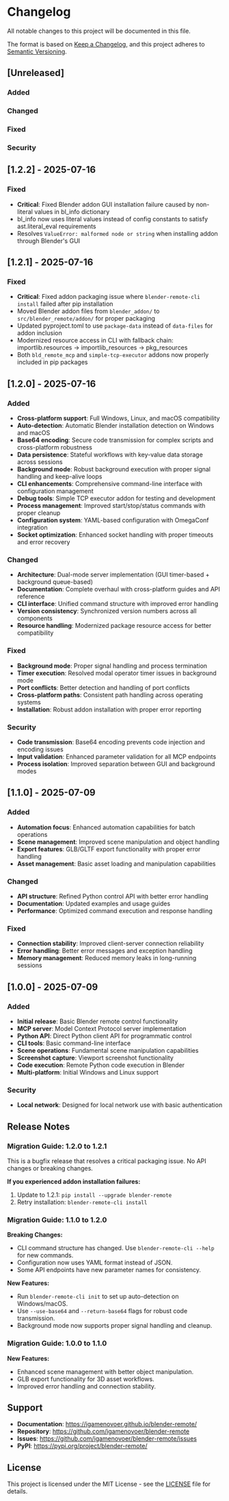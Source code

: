 # Changelog

All notable changes to this project will be documented in this file.

The format is based on [Keep a Changelog](https://keepachangelog.com/en/1.0.0/),
and this project adheres to [Semantic Versioning](https://semver.org/spec/v2.0.0.html).

## [Unreleased]

### Added
### Changed
### Fixed
### Security

## [1.2.2] - 2025-07-16

### Fixed
- **Critical**: Fixed Blender addon GUI installation failure caused by non-literal values in bl_info dictionary
- bl_info now uses literal values instead of config constants to satisfy ast.literal_eval requirements
- Resolves `ValueError: malformed node or string` when installing addon through Blender's GUI

## [1.2.1] - 2025-07-16

### Fixed
- **Critical**: Fixed addon packaging issue where `blender-remote-cli install` failed after pip installation
- Moved Blender addon files from `blender_addon/` to `src/blender_remote/addon/` for proper packaging
- Updated pyproject.toml to use `package-data` instead of `data-files` for addon inclusion
- Modernized resource access in CLI with fallback chain: importlib.resources → importlib_resources → pkg_resources
- Both `bld_remote_mcp` and `simple-tcp-executor` addons now properly included in pip packages

## [1.2.0] - 2025-07-16

### Added
- **Cross-platform support**: Full Windows, Linux, and macOS compatibility
- **Auto-detection**: Automatic Blender installation detection on Windows and macOS
- **Base64 encoding**: Secure code transmission for complex scripts and cross-platform robustness
- **Data persistence**: Stateful workflows with key-value data storage across sessions
- **Background mode**: Robust background execution with proper signal handling and keep-alive loops
- **CLI enhancements**: Comprehensive command-line interface with configuration management
- **Debug tools**: Simple TCP executor addon for testing and development
- **Process management**: Improved start/stop/status commands with proper cleanup
- **Configuration system**: YAML-based configuration with OmegaConf integration
- **Socket optimization**: Enhanced socket handling with proper timeouts and error recovery

### Changed
- **Architecture**: Dual-mode server implementation (GUI timer-based + background queue-based)
- **Documentation**: Complete overhaul with cross-platform guides and API reference
- **CLI interface**: Unified command structure with improved error handling
- **Version consistency**: Synchronized version numbers across all components
- **Resource handling**: Modernized package resource access for better compatibility

### Fixed
- **Background mode**: Proper signal handling and process termination
- **Timer execution**: Resolved modal operator timer issues in background mode
- **Port conflicts**: Better detection and handling of port conflicts
- **Cross-platform paths**: Consistent path handling across operating systems
- **Installation**: Robust addon installation with proper error reporting

### Security
- **Code transmission**: Base64 encoding prevents code injection and encoding issues
- **Input validation**: Enhanced parameter validation for all MCP endpoints
- **Process isolation**: Improved separation between GUI and background modes

## [1.1.0] - 2025-07-09

### Added
- **Automation focus**: Enhanced automation capabilities for batch operations
- **Scene management**: Improved scene manipulation and object handling
- **Export features**: GLB/GLTF export functionality with proper error handling
- **Asset management**: Basic asset loading and manipulation capabilities

### Changed
- **API structure**: Refined Python control API with better error handling
- **Documentation**: Updated examples and usage guides
- **Performance**: Optimized command execution and response handling

### Fixed
- **Connection stability**: Improved client-server connection reliability
- **Error handling**: Better error messages and exception handling
- **Memory management**: Reduced memory leaks in long-running sessions

## [1.0.0] - 2025-07-09

### Added
- **Initial release**: Basic Blender remote control functionality
- **MCP server**: Model Context Protocol server implementation
- **Python API**: Direct Python client API for programmatic control
- **CLI tools**: Basic command-line interface
- **Scene operations**: Fundamental scene manipulation capabilities
- **Screenshot capture**: Viewport screenshot functionality
- **Code execution**: Remote Python code execution in Blender
- **Multi-platform**: Initial Windows and Linux support

### Security
- **Local network**: Designed for local network use with basic authentication

## Release Notes

### Migration Guide: 1.2.0 to 1.2.1

This is a bugfix release that resolves a critical packaging issue. No API changes or breaking changes.

**If you experienced addon installation failures:**
1. Update to 1.2.1: `pip install --upgrade blender-remote`
2. Retry installation: `blender-remote-cli install`

### Migration Guide: 1.1.0 to 1.2.0

**Breaking Changes:**
- CLI command structure has changed. Use `blender-remote-cli --help` for new commands.
- Configuration now uses YAML format instead of JSON.
- Some API endpoints have new parameter names for consistency.

**New Features:**
- Run `blender-remote-cli init` to set up auto-detection on Windows/macOS.
- Use `--use-base64` and `--return-base64` flags for robust code transmission.
- Background mode now supports proper signal handling and cleanup.

### Migration Guide: 1.0.0 to 1.1.0

**New Features:**
- Enhanced scene management with better object manipulation.
- GLB export functionality for 3D asset workflows.
- Improved error handling and connection stability.

## Support

- **Documentation**: https://igamenovoer.github.io/blender-remote/
- **Repository**: https://github.com/igamenovoer/blender-remote
- **Issues**: https://github.com/igamenovoer/blender-remote/issues
- **PyPI**: https://pypi.org/project/blender-remote/

## License

This project is licensed under the MIT License - see the [LICENSE](LICENSE) file for details.